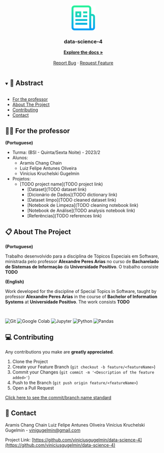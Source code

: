 <p align="center">
  <a href="https://github.com/viniciusgugelmin/data-science-4">
    <img src="readme.png" alt="readme-logo" width="80" height="80">
  </a>

  <h3 align="center">
    data-science-4
  </h3>
  <p align="center">
    <a href="https://github.com/viniciusgugelmin/data-science-4/blob/master/README.md"><strong>Explore the docs »</strong></a>
    <br />
    <br />
    <a href="https://github.com/viniciusgugelmin/data-science-4/issues">Report Bug</a>
    ·
    <a href="https://github.com/viniciusgugelmin/data-science-4/issues">Request Feature</a>
  </p>
</p>

<details open="open">
  <summary><h2 style="display: inline-block">📜 Abstract</h2></summary>

- [For the professor](#for-the-professor)
- [About The Project](#about-the-project)
- [Contributing](#contributing)
- [Contact](#contact)

</details>

<a name="for-the-professor"></a>

## 👩‍🏫 For the professor

**(Portuguese)**

- Turma: (BSI - Quinta/Sexta Noite) - 2023/2
- Alunos:
    - Aramis Chang Chain
    - Luiz Felipe Antunes Oliveira
    - Vinícius Kruchelski Gugelmin
- Projetos:
    - [TODO project name](TODO project link)
        - [Dataset](TODO dataset link)
        - [Dicionário de Dados](TODO dictionary link)
        - [Dataset limpo](TODO cleaned dataset link)
        - [Notebook de Limpeza](TODO cleaning notebook link)
        - [Notebook de Análise](TODO analysis notebook link)
        - [Referências](TODO references link)

<a name="about-the-project"></a>

## 📋 About The Project

**(Portuguese)**

Trabalho desenvolvido para a disciplina de Tópicos Especiais em Software, ministrada pelo professor **Alexandre Peres Arias** no curso de **Bacharelado de Sistemas de Informação** da **Universidade Positivo**. O trabalho consiste **TODO**

**(English)**

Work developed for the discipline of Special Topics in Software, taught by professor **Alexandre Peres Arias** in the course of **Bachelor of Information Systems** at **Universidade Positivo**. The work consists **TODO**

<br>

![Git](https://img.shields.io/badge/git-%23F05033.svg?style=for-the-badge&logo=git&logoColor=white)
![Google Colab](https://img.shields.io/badge/Google%20Colab-F9AB00?style=for-the-badge&logo=google-colab&logoColor=white)
![Jupyter](https://img.shields.io/badge/Jupyter-F37626?style=for-the-badge&logo=Jupyter&logoColor=white)
![Python](https://img.shields.io/badge/Python-3776AB?style=for-the-badge&logo=python&logoColor=white)
![Pandas](https://img.shields.io/badge/Pandas-150458?style=for-the-badge&logo=pandas&logoColor=white)

<a name="contributing"></a>

## 💻 Contributing

Any contributions you make are **greatly appreciated**.

1. Clone the Project
2. Create your Feature Branch (`git checkout -b feature/<featureName>`)
3. Commit your Changes (`git commit -m '<Description of the feature added>'`)
4. Push to the Branch (`git push origin feature/<featureName>`)
5. Open a Pull Request

<a href="https://github.com/viniciusgugelmin/data-science-4/blob/master/docs/images/commits-standard.png">
Click here to see the commit/branch name standard
</a>

<a name="contact"></a>

## 📧 Contact

Aramis Chang Chain
Luiz Felipe Antunes Oliveira
Vinícius Kruchelski Gugelmin - vinigugelmin@gmail.com



Project Link: [https://github.com/viniciusgugelmin/data-science-4](https://github.com/viniciusgugelmin/data-science-4)